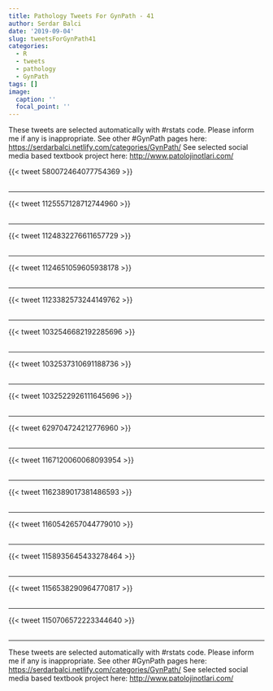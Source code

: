 ```yaml
---
title: Pathology Tweets For GynPath - 41
author: Serdar Balci
date: '2019-09-04'
slug: tweetsForGynPath41
categories:
  - R
  - tweets
  - pathology
  - GynPath
tags: []
image:
  caption: ''
  focal_point: ''
---
```



These tweets are selected automatically with #rstats code. Please inform me if any is inappropriate.
See other #GynPath pages here: https://serdarbalci.netlify.com/categories/GynPath/ 
See selected social media based textbook project here: http://www.patolojinotlari.com/

{{< tweet 580072464077754369 >}}
<br>
<br>
<hr>
{{< tweet 1125557128712744960 >}}
<br>
<br>
<hr>
{{< tweet 1124832276611657729 >}}
<br>
<br>
<hr>
{{< tweet 1124651059605938178 >}}
<br>
<br>
<hr>
{{< tweet 1123382573244149762 >}}
<br>
<br>
<hr>
{{< tweet 1032546682192285696 >}}
<br>
<br>
<hr>
{{< tweet 1032537310691188736 >}}
<br>
<br>
<hr>
{{< tweet 1032522926111645696 >}}
<br>
<br>
<hr>
{{< tweet 629704724212776960 >}}
<br>
<br>
<hr>
{{< tweet 1167120060068093954 >}}
<br>
<br>
<hr>
{{< tweet 1162389017381486593 >}}
<br>
<br>
<hr>
{{< tweet 1160542657044779010 >}}
<br>
<br>
<hr>
{{< tweet 1158935645433278464 >}}
<br>
<br>
<hr>
{{< tweet 1156538290964770817 >}}
<br>
<br>
<hr>
{{< tweet 1150706572223344640 >}}
<br>
<br>
<hr>


These tweets are selected automatically with #rstats code. Please inform me if any is inappropriate.
See other #GynPath pages here: https://serdarbalci.netlify.com/categories/GynPath/ 
See selected social media based textbook project here: http://www.patolojinotlari.com/
